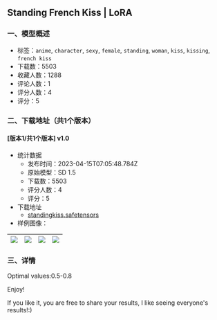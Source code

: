 ## Standing French Kiss | LoRA
### 一、模型概述

- 标签：`anime`, `character`, `sexy`, `female`, `standing`, `woman`, `kiss`, `kissing`, `french kiss`
- 下载数：5503
- 收藏人数：1288
- 评论人数：1
- 评分人数：4
- 评分：5

### 二、下载地址（共1个版本）

#### [版本1/共1个版本] v1.0

- 统计数据
  - 发布时间：2023-04-15T07:05:48.784Z
  - 原始模型：SD 1.5
  - 下载数：5503
  - 评分人数：4
  - 评分：5
- 下载地址
  - [standingkiss.safetensors](https://civitai.com/api/download/models/46181)
- 样例图像：

| <img src="https://image.civitai.com/xG1nkqKTMzGDvpLrqFT7WA/5de96bef-9b46-4fbb-fbbf-8c65cd6afe00/width=450/499775.jpeg" /> | <img src="https://image.civitai.com/xG1nkqKTMzGDvpLrqFT7WA/e89615e0-3d3e-4765-b75b-a34988f20300/width=450/499777.jpeg" /> | <img src="https://image.civitai.com/xG1nkqKTMzGDvpLrqFT7WA/061870cf-b070-424d-d06a-61d7477f6300/width=450/499821.jpeg" /> | <img src="https://image.civitai.com/xG1nkqKTMzGDvpLrqFT7WA/9f7ea97b-aa49-4884-cd5c-0628ff0b2700/width=450/499782.jpeg" /> |
| ---- | ---- | ---- | ---- |


### 三、详情
<p>Optimal values:0.5-0.8</p><p>Enjoy!</p><p>If you like it, you are free to share your results, I like seeing everyone's results!:)</p>